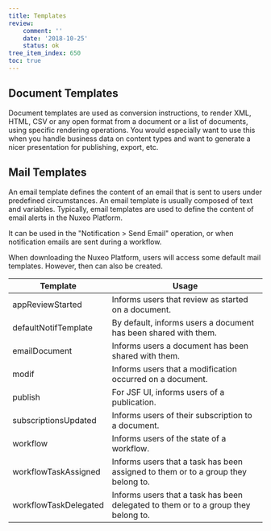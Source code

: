 ```yaml
---
title: Templates
review:
    comment: ''
    date: '2018-10-25'
    status: ok
tree_item_index: 650
toc: true
---
```

## Document Templates

Document templates are used as conversion instructions, to render XML, HTML, CSV or any open format from a document or a list of documents, using specific rendering operations. You would especially want to use this when you handle business data on content types and want to generate a nicer presentation for publishing, export, etc.

## Mail Templates

An email template defines the content of an email that is sent to users under predefined circumstances. An email template is usually composed of text and variables. Typically, email templates are used to define the content of email alerts in the Nuxeo Platform.

It can be used in the "Notification > Send Email" operation, or when notification emails are sent during a workflow.

When downloading the Nuxeo Platform, users will access some default mail templates. However, then can also be created.  

| Template | Usage |
|---|---|
| appReviewStarted | Informs users that review as started on a document. |
| defaultNotifTemplate | By default, informs users a document has been shared with them.   |
| emailDocument  | Informs users a document has been shared with them. |
| modif | Informs users that a modification occurred on a document. |
| publish | For JSF UI, informs users of a publication. |
| subscriptionsUpdated | Informs users of their subscription to a document.  |
| workflow | Informs users of the state of a workflow.  |
| workflowTaskAssigned | Informs users that a task has been assigned to them or to a group they belong to.   |
| workflowTaskDelegated | Informs users that a task has been delegated to them or to a group they belong to.   |
